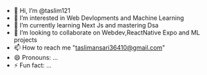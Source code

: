 - 👋 Hi, I’m @taslim121
- 👀 I’m interested in Web Devlopments and Machine Learning 
- 🌱 I’m currently learning Next Js and mastering Dsa
- 💞️ I’m looking to collaborate on Webdev,ReactNative Expo and ML projects 
- 📫 How to reach me "taslimansari36410@gmail.com"
- 😄 Pronouns: ...
- ⚡ Fun fact: ...

<!---
taslim121/taslim121 is a ✨ special ✨ repository because its `README.md` (this file) appears on your GitHub profile.
You can click the Preview link to take a look at your changes.
--->
